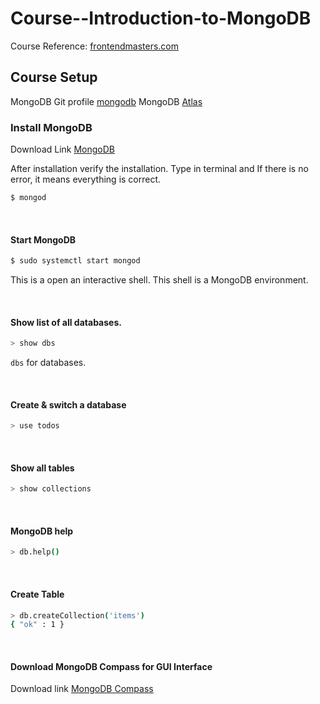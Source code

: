 # Course--Introduction-to-MongoDB

Course Reference: [frontendmasters.com](https://frontendmasters.com/courses/mongodb/)

## Course Setup
MongoDB Git profile [mongodb](https://github.com/mongodb/mongo)
MongoDB [Atlas](https://www.mongodb.com/cloud/atlas)


### Install MongoDB

Download Link [MongoDB](https://docs.mongodb.com/manual/administration/install-community/)

After installation verify the installation.
Type in terminal and If there is no error, it means everything is correct.
```bash
$ mongod
```

<br />

#### Start MongoDB
```bash
$ sudo systemctl start mongod
```
This is a open an interactive shell. This shell is a MongoDB environment.


<br />

#### Show list of all databases.
```bash
> show dbs
```

`dbs` for databases.

<br />

#### Create & switch a database
```bash
> use todos
```

<br />

#### Show all tables
```bash
> show collections
```

<br />

#### MongoDB help
```bash
> db.help()
```

<br />

#### Create Table
```bash
> db.createCollection('items')
{ "ok" : 1 }
```

<br />

#### Download MongoDB Compass for GUI Interface
Download link [MongoDB Compass](https://www.mongodb.com/try/download/compass)

